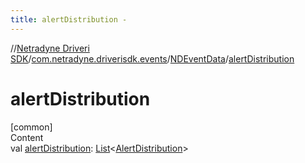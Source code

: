 ```yaml
---
title: alertDistribution -
---
```

//[Netradyne Driveri SDK](../../index.md)/[com.netradyne.driverisdk.events](../index.md)/[NDEventData](index.md)/[alertDistribution](alert-distribution.md)



# alertDistribution  
[common]  
Content  
val [alertDistribution](alert-distribution.md): [List](https://kotlinlang.org/api/latest/jvm/stdlib/kotlin.collections/-list/index.html)<[AlertDistribution](../-alert-distribution/index.md)>  



